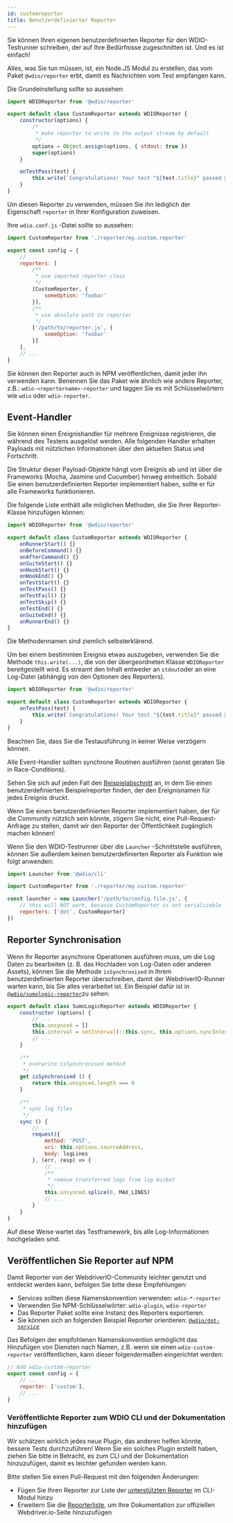 ```yaml
---
id: customreporter
title: Benutzerdefinierter Reporter
---
```


Sie können Ihren eigenen benutzerdefinierten Reporter für den WDIO-Testrunner schreiben, der auf Ihre Bedürfnisse zugeschnitten ist. Und es ist einfach!

Alles, was Sie tun müssen, ist, ein Node.JS Modul zu erstellen, das vom Paket `@wdio/reporter` erbt, damit es Nachrichten vom Test empfangen kann.

Die Grundeinstellung sollte so aussehen:

```js
import WDIOReporter from '@wdio/reporter'

export default class CustomReporter extends WDIOReporter {
    constructor(options) {
        /*
         * make reporter to write to the output stream by default
         */
        options = Object.assign(options, { stdout: true })
        super(options)
    }

    onTestPass(test) {
        this.write(`Congratulations! Your test "${test.title}" passed 👏`)
    }
}
```

Um diesen Reporter zu verwenden, müssen Sie ihn lediglich der Eigenschaft `reporter` in Ihrer Konfiguration zuweisen.


Ihre `wdio.conf.js` -Datei sollte so aussehen:

```js
import CustomReporter from './reporter/my.custom.reporter'

export const config = {
    // ...
    reporters: [
        /**
         * use imported reporter class
         */
        [CustomReporter, {
            someOption: 'foobar'
        }],
        /**
         * use absolute path to reporter
         */
        ['/path/to/reporter.js', {
            someOption: 'foobar'
        }]
    ],
    // ...
}
```

Sie können den Reporter auch in NPM veröffentlichen, damit jeder ihn verwenden kann. Benennen Sie das Paket wie ähnlich wie andere Reporter, z.B.: `wdio-<reportername>-reporter` und taggen Sie es mit Schlüsselwörtern wie `wdio` oder `wdio-reporter`.

## Event-Handler

Sie können einen Ereignishandler für mehrere Ereignisse registrieren, die während des Testens ausgelöst werden. Alle folgenden Handler erhalten Payloads mit nützlichen Informationen über den aktuellen Status und Fortschritt.

Die Struktur dieser Payload-Objekte hängt vom Ereignis ab und ist über die Frameworks (Mocha, Jasmine und Cucumber) hinweg einheitlich. Sobald Sie einen benutzerdefinierten Reporter implementiert haben, sollte er für alle Frameworks funktionieren.

Die folgende Liste enthält alle möglichen Methoden, die Sie Ihrer Reporter-Klasse hinzufügen können:

```js
import WDIOReporter from '@wdio/reporter'

export default class CustomReporter extends WDIOReporter {
    onRunnerStart() {}
    onBeforeCommand() {}
    onAfterCommand() {}
    onSuiteStart() {}
    onHookStart() {}
    onHookEnd() {}
    onTestStart() {}
    onTestPass() {}
    onTestFail() {}
    onTestSkip() {}
    onTestEnd() {}
    onSuiteEnd() {}
    onRunnerEnd() {}
}
```

Die Methodennamen sind ziemlich selbsterklärend.

Um bei einem bestimmten Ereignis etwas auszugeben, verwenden Sie die Methode `this.write(...)`, die von der übergeordneten Klasse `WDIOReporter` bereitgestellt wird. Es streamt den Inhalt entweder an `stdout`oder an eine Log-Datei (abhängig von den Optionen des Reporters).

```js
import WDIOReporter from '@wdio/reporter'

export default class CustomReporter extends WDIOReporter {
    onTestPass(test) {
        this.write(`Congratulations! Your test "${test.title}" passed 👏`)
    }
}
```

Beachten Sie, dass Sie die Testausführung in keiner Weise verzögern können.

Alle Event-Handler sollten synchrone Routinen ausführen (sonst geraten Sie in Race-Conditions).

Sehen Sie sich auf jeden Fall den [Beispielabschnitt](https://github.com/webdriverio/webdriverio/tree/main/examples/wdio) an, in dem Sie einen benutzerdefinierten Beispielreporter finden, der den Ereignisnamen für jedes Ereignis druckt.

Wenn Sie einen benutzerdefinierten Reporter implementiert haben, der für die Community nützlich sein könnte, zögern Sie nicht, eine Pull-Request-Anfrage zu stellen, damit wir den Reporter der Öffentlichkeit zugänglich machen können!

Wenn Sie den WDIO-Testrunner über die `Launcher` -Schnittstelle ausführen, können Sie außerdem keinen benutzerdefinierten Reporter als Funktion wie folgt anwenden:

```js
import Launcher from '@wdio/cli'

import CustomReporter from './reporter/my.custom.reporter'

const launcher = new Launcher('/path/to/config.file.js', {
    // this will NOT work, because CustomReporter is not serializable
    reporters: ['dot', CustomReporter]
})
```

## Reporter Synchronisation

Wenn Ihr Reporter asynchrone Operationen ausführen muss, um die Log Daten zu bearbeiten (z. B. das Hochladen von Log-Daten oder anderen Assets), können Sie die Methode `isSynchronised` in Ihrem benutzerdefinierten Reporter überschreiben, damit der WebdriverIO-Runner warten kann, bis Sie alles verarbeitet ist. Ein Beispiel dafür ist in [`@wdio/sumologic-reporter`](https://github.com/webdriverio/webdriverio/blob/main/packages/wdio-sumologic-reporter/src/index.js)zu sehen:

```js
export default class SumoLogicReporter extends WDIOReporter {
    constructor (options) {
        // ...
        this.unsynced = []
        this.interval = setInterval(::this.sync, this.options.syncInterval)
        // ...
    }

    /**
     * overwrite isSynchronised method
     */
    get isSynchronised () {
        return this.unsynced.length === 0
    }

    /**
     * sync log files
     */
    sync () {
        // ...
        request({
            method: 'POST',
            uri: this.options.sourceAddress,
            body: logLines
        }, (err, resp) => {
            // ...
            /**
             * remove transferred logs from log bucket
             */
            this.unsynced.splice(0, MAX_LINES)
            // ...
        }
    }
}
```

Auf diese Weise wartet das Testframework, bis alle Log-Informationen hochgeladen sind.

## Veröffentlichen Sie Reporter auf NPM

Damit Reporter von der WebdriverIO-Community leichter genutzt und entdeckt werden kann, befolgen Sie bitte diese Empfehlungen:

* Services sollten diese Namenskonvention verwenden: `wdio-*-reporter`
* Verwenden Sie NPM-Schlüsselwörter: `wdio-plugin`, `wdio-reporter`
* Das Reporter Paket sollte eine Instanz des Reporters exportieren.
* Sie können sich an folgenden Beispiel Reporter orientieren: [`@wdio/dot-service`](https://github.com/webdriverio/webdriverio/tree/main/packages/wdio-dot-reporter)

Das Befolgen der empfohlenen Namenskonvention ermöglicht das Hinzufügen von Diensten nach Namen, z.B. wenn sie einen `wdio-custom-reporter` veröffentlichen, kann dieser folgendermaßen eingerichtet werden:

```js
// Add wdio-custom-reporter
export const config = {
    // ...
    reporter: ['custom'],
    // ...
}
```

### Veröffentlichte Reporter zum WDIO CLI und der Dokumentation hinzufügen

Wir schätzen wirklich jedes neue Plugin, das anderen helfen könnte, bessere Tests durchzuführen! Wenn Sie ein solches Plugin erstellt haben, ziehen Sie bitte in Betracht, es zum CLI und der Dokumentation hinzuzufügen, damit es leichter gefunden werden kann.

Bitte stellen Sie einen Pull-Request mit den folgenden Änderungen:

- Fügen Sie Ihren Reporter zur Liste der [unterstützten Reporter](https://github.com/webdriverio/webdriverio/blob/main/packages/wdio-cli/src/constants.ts#L74-L91) im CLI-Modul hinzu
- Erweitern Sie die [Reporterliste](https://github.com/webdriverio/webdriverio/blob/main/scripts/docs-generation/3rd-party/reporters.json), um Ihre Dokumentation zur offiziellen Webdriver.io-Seite hinzuzufügen
